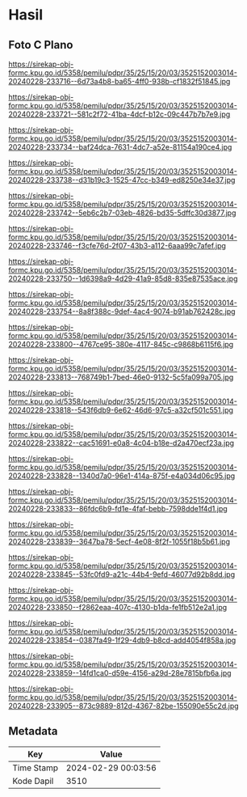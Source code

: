 # Hasil

## Foto C Plano

https://sirekap-obj-formc.kpu.go.id/5358/pemilu/pdpr/35/25/15/20/03/3525152003014-20240228-233716--6d73a4b8-ba65-4ff0-938b-cf1832f51845.jpg

https://sirekap-obj-formc.kpu.go.id/5358/pemilu/pdpr/35/25/15/20/03/3525152003014-20240228-233721--581c2f72-41ba-4dcf-b12c-09c447b7b7e9.jpg

https://sirekap-obj-formc.kpu.go.id/5358/pemilu/pdpr/35/25/15/20/03/3525152003014-20240228-233734--baf24dca-7631-4dc7-a52e-81154a190ce4.jpg

https://sirekap-obj-formc.kpu.go.id/5358/pemilu/pdpr/35/25/15/20/03/3525152003014-20240228-233738--d31b19c3-1525-47cc-b349-ed8250e34e37.jpg

https://sirekap-obj-formc.kpu.go.id/5358/pemilu/pdpr/35/25/15/20/03/3525152003014-20240228-233742--5eb6c2b7-03eb-4826-bd35-5dffc30d3877.jpg

https://sirekap-obj-formc.kpu.go.id/5358/pemilu/pdpr/35/25/15/20/03/3525152003014-20240228-233746--f3cfe76d-2f07-43b3-a112-6aaa99c7afef.jpg

https://sirekap-obj-formc.kpu.go.id/5358/pemilu/pdpr/35/25/15/20/03/3525152003014-20240228-233750--1d6398a9-4d29-41a9-85d8-835e87535ace.jpg

https://sirekap-obj-formc.kpu.go.id/5358/pemilu/pdpr/35/25/15/20/03/3525152003014-20240228-233754--8a8f388c-9def-4ac4-9074-b91ab762428c.jpg

https://sirekap-obj-formc.kpu.go.id/5358/pemilu/pdpr/35/25/15/20/03/3525152003014-20240228-233800--4767ce95-380e-4117-845c-c9868b6115f6.jpg

https://sirekap-obj-formc.kpu.go.id/5358/pemilu/pdpr/35/25/15/20/03/3525152003014-20240228-233813--768749b1-7bed-46e0-9132-5c5fa099a705.jpg

https://sirekap-obj-formc.kpu.go.id/5358/pemilu/pdpr/35/25/15/20/03/3525152003014-20240228-233818--543f6db9-6e62-46d6-97c5-a32cf501c551.jpg

https://sirekap-obj-formc.kpu.go.id/5358/pemilu/pdpr/35/25/15/20/03/3525152003014-20240228-233822--cac51691-e0a8-4c04-b18e-d2a470ecf23a.jpg

https://sirekap-obj-formc.kpu.go.id/5358/pemilu/pdpr/35/25/15/20/03/3525152003014-20240228-233828--1340d7a0-96e1-414a-875f-e4a034d06c95.jpg

https://sirekap-obj-formc.kpu.go.id/5358/pemilu/pdpr/35/25/15/20/03/3525152003014-20240228-233833--86fdc6b9-fd1e-4faf-bebb-7598dde1f4d1.jpg

https://sirekap-obj-formc.kpu.go.id/5358/pemilu/pdpr/35/25/15/20/03/3525152003014-20240228-233839--3647ba78-5ecf-4e08-8f2f-1055f18b5b61.jpg

https://sirekap-obj-formc.kpu.go.id/5358/pemilu/pdpr/35/25/15/20/03/3525152003014-20240228-233845--53fc0fd9-a21c-44b4-9efd-46077d92b8dd.jpg

https://sirekap-obj-formc.kpu.go.id/5358/pemilu/pdpr/35/25/15/20/03/3525152003014-20240228-233850--f2862eaa-407c-4130-b1da-fe1fb512e2a1.jpg

https://sirekap-obj-formc.kpu.go.id/5358/pemilu/pdpr/35/25/15/20/03/3525152003014-20240228-233854--0387fa49-1f29-4db9-b8cd-add4054f858a.jpg

https://sirekap-obj-formc.kpu.go.id/5358/pemilu/pdpr/35/25/15/20/03/3525152003014-20240228-233859--14fd1ca0-d59e-4156-a29d-28e7815bfb6a.jpg

https://sirekap-obj-formc.kpu.go.id/5358/pemilu/pdpr/35/25/15/20/03/3525152003014-20240228-233905--873c9889-812d-4367-82be-155090e55c2d.jpg


## Metadata

| Key        | Value               |
| ---------- | ------------------- |
| Time Stamp | 2024-02-29 00:03:56 |
| Kode Dapil | 3510                |



